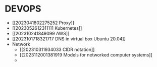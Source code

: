 # DEVOPS

- [[2023041802275252 Proxy]]
- [[2023052612311111 Kubernetes]]
- [[202310241849099 AWS]]
- [[2023101718321717 DNS in virtual box  Ubuntu 20.04]]
- Network
	- [[202310311934033 CIDR notation]]
	- [[2023112001381919 Models for networked computer systems]]
	- 